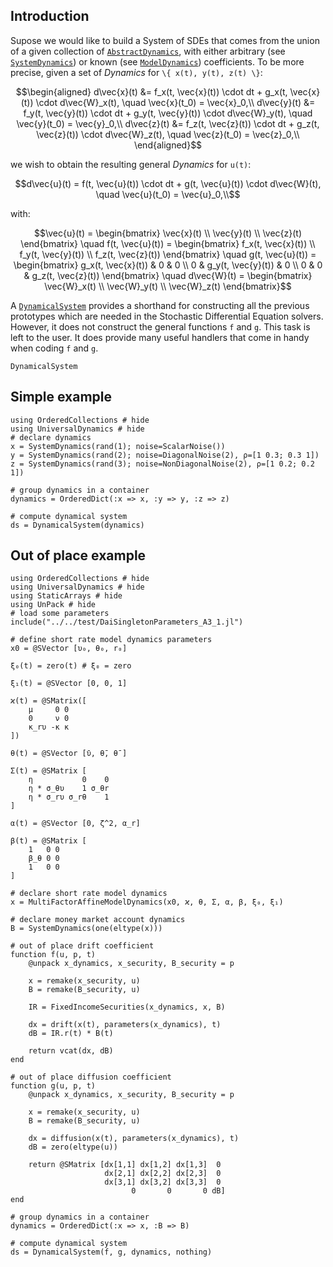 ## Introduction

Supose we would like to build a System of SDEs that comes from the union of a given collection of [`AbstractDynamics`](@ref), with either arbitrary (see [`SystemDynamics`](@ref)) or known (see [`ModelDynamics`](@ref)) coefficients. To be more precise, given a set of *Dynamics* for ``\{ x(t), y(t), z(t) \}``:

```math
\begin{aligned}
d\vec{x}(t) &= f_x(t, \vec{x}(t)) \cdot dt + g_x(t, \vec{x}(t)) \cdot d\vec{W}_x(t), \quad \vec{x}(t_0) = \vec{x}_0,\\
d\vec{y}(t) &= f_y(t, \vec{y}(t)) \cdot dt + g_y(t, \vec{y}(t)) \cdot d\vec{W}_y(t), \quad \vec{y}(t_0) = \vec{y}_0,\\
d\vec{z}(t) &= f_z(t, \vec{z}(t)) \cdot dt + g_z(t, \vec{z}(t)) \cdot d\vec{W}_z(t), \quad \vec{z}(t_0) = \vec{z}_0,\\
\end{aligned}
```

 we wish to obtain the resulting general *Dynamics* for ``u(t)``:

 ```math
d\vec{u}(t) = f(t, \vec{u}(t)) \cdot dt + g(t, \vec{u}(t)) \cdot d\vec{W}(t), \quad \vec{u}(t_0) = \vec{u}_0,\\
```

with:

```math
\vec{u}(t) =
    \begin{bmatrix}
        \vec{x}(t) \\
        \vec{y}(t) \\
        \vec{z}(t)
    \end{bmatrix}
\quad
f(t, \vec{u}(t)) =
    \begin{bmatrix}
        f_x(t, \vec{x}(t)) \\
        f_y(t, \vec{y}(t)) \\
        f_z(t, \vec{z}(t))
    \end{bmatrix}
\quad
g(t, \vec{u}(t)) =
    \begin{bmatrix}
        g_x(t, \vec{x}(t)) & 0 & 0 \\
        0 & g_y(t, \vec{y}(t)) & 0 \\
        0 & 0 & g_z(t, \vec{z}(t))
    \end{bmatrix}
\quad
d\vec{W}(t) =
    \begin{bmatrix}
        \vec{W}_x(t) \\
        \vec{W}_y(t) \\
        \vec{W}_z(t)
    \end{bmatrix}
```

A [`DynamicalSystem`](@ref) provides a shorthand for constructing all the previous prototypes which are needed in the Stochastic Differential Equation solvers. However, it does not construct the general functions ``f`` and ``g``. This task is left to the user. It does provide many useful handlers that come in handy when coding ``f`` and ``g``.

```@docs
DynamicalSystem
```

## Simple example

```@example
using OrderedCollections # hide
using UniversalDynamics # hide
# declare dynamics
x = SystemDynamics(rand(1); noise=ScalarNoise())
y = SystemDynamics(rand(2); noise=DiagonalNoise(2), ρ=[1 0.3; 0.3 1])
z = SystemDynamics(rand(3); noise=NonDiagonalNoise(2), ρ=[1 0.2; 0.2 1])

# group dynamics in a container
dynamics = OrderedDict(:x => x, :y => y, :z => z)

# compute dynamical system
ds = DynamicalSystem(dynamics)
```

## Out of place example

```@example
using OrderedCollections # hide
using UniversalDynamics # hide
using StaticArrays # hide
using UnPack # hide
# load some parameters
include("../../test/DaiSingletonParameters_A3_1.jl")

# define short rate model dynamics parameters
x0 = @SVector [υ₀, θ₀, r₀]

ξ₀(t) = zero(t) # ξ₀ = zero

ξ₁(t) = @SVector [0, 0, 1]

ϰ(t) = @SMatrix([
    μ     0 0
    0     ν 0
    κ_rυ -κ κ
])

θ(t) = @SVector [ῡ, θ̄, θ̄ ]

Σ(t) = @SMatrix [
    η           0    0
    η * σ_θυ    1 σ_θr
    η * σ_rυ σ_rθ    1
]

α(t) = @SVector [0, ζ^2, α_r]

β(t) = @SMatrix [
    1   0 0
    β_θ 0 0
    1   0 0
]

# declare short rate model dynamics
x = MultiFactorAffineModelDynamics(x0, ϰ, θ, Σ, α, β, ξ₀, ξ₁)

# declare money market account dynamics
B = SystemDynamics(one(eltype(x)))

# out of place drift coefficient
function f(u, p, t)
    @unpack x_dynamics, x_security, B_security = p

    x = remake(x_security, u)
    B = remake(B_security, u)

    IR = FixedIncomeSecurities(x_dynamics, x, B)

    dx = drift(x(t), parameters(x_dynamics), t)
    dB = IR.r(t) * B(t)

    return vcat(dx, dB)
end

# out of place diffusion coefficient
function g(u, p, t)
    @unpack x_dynamics, x_security, B_security = p

    x = remake(x_security, u)
    B = remake(B_security, u)

    dx = diffusion(x(t), parameters(x_dynamics), t)
    dB = zero(eltype(u))

    return @SMatrix [dx[1,1] dx[1,2] dx[1,3]  0
                     dx[2,1] dx[2,2] dx[2,3]  0
                     dx[3,1] dx[3,2] dx[3,3]  0
                           0       0       0 dB]
end

# group dynamics in a container
dynamics = OrderedDict(:x => x, :B => B)

# compute dynamical system
ds = DynamicalSystem(f, g, dynamics, nothing)
```
